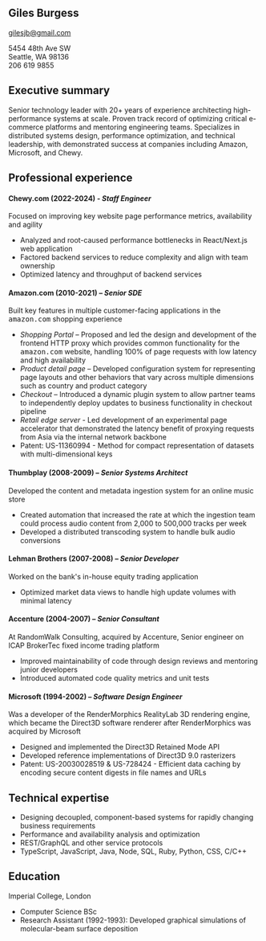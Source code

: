 ## Giles Burgess
gilesjb@gmail.com

5454 48th Ave SW  
Seattle, WA 98136  
206 619 9855

## Executive summary
Senior technology leader with 20+ years of experience architecting high-performance systems at scale. 
Proven track record of optimizing critical e-commerce platforms and mentoring engineering teams. 
Specializes in distributed systems design, performance optimization, and technical leadership, with demonstrated success at companies including Amazon, Microsoft, and Chewy.

## Professional experience

#### Chewy.com (2022-2024) - *Staff Engineer*

Focused on improving key website page performance metrics, availability and agility

* Analyzed and root-caused performance bottlenecks in React/Next.js web application
* Factored backend services to reduce complexity and align with team ownership
* Optimized latency and throughput of backend services

#### Amazon.com (2010-2021) – *Senior SDE* 

Built key features in multiple customer-facing applications in the <tt>amazon.com</tt> shopping experience

* *Shopping Portal* – Proposed and led the design and development of the frontend HTTP proxy which provides common functionality for the <tt>amazon.com</tt> website, handling 100% of page requests with low latency and high availability
* *Product detail page* – Developed configuration system for representing page layouts and other behaviors that vary across multiple dimensions such as country and product category
* *Checkout* – Introduced a dynamic plugin system to allow partner teams to independently deploy updates to business functionality in checkout pipeline
* *Retail edge server* - Led development of an experimental page accelerator that demonstrated the latency benefit of proxying requests from Asia via the internal network backbone
* Patent: US-11360994 - Method for compact representation of datasets with multi-dimensional keys


#### Thumbplay (2008-2009) – *Senior Systems Architect*

Developed the content and metadata ingestion system for an online music store

* Created automation that increased the rate at which the ingestion team could process audio content from 2,000 to 500,000 tracks per week
* Developed a distributed transcoding system to handle bulk audio conversions

#### Lehman Brothers (2007-2008) – *Senior Developer*

Worked on the bank's in-house equity trading application

* Optimized market data views to handle high update volumes with minimal latency

#### Accenture (2004-2007) – *Senior Consultant*

At RandomWalk Consulting, acquired by Accenture, Senior engineer on ICAP BrokerTec fixed income trading platform

* Improved maintainability of code through design reviews and mentoring junior developers
* Introduced automated code quality metrics and unit tests

#### Microsoft (1994-2002) – *Software Design Engineer*

Was a developer of the RenderMorphics RealityLab 3D rendering engine,
which became the Direct3D software renderer after RenderMorphics was acquired by Microsoft

* Designed and implemented the Direct3D Retained Mode API
* Developed reference implementations of Direct3D 9.0 rasterizers
* Patent: US-20030028519 & US-728424 - Efficient data caching by encoding secure content digests in file names and URLs

## Technical expertise

* Designing decoupled, component-based systems for rapidly changing business requirements
* Performance and availability analysis and optimization
* REST/GraphQL and other service protocols
* TypeScript, JavaScript, Java, Node, SQL, Ruby, Python, CSS, C/C++

## Education

Imperial College, London

* Computer Science BSc
* Research Assistant (1992-1993): Developed graphical simulations of molecular-beam surface deposition
